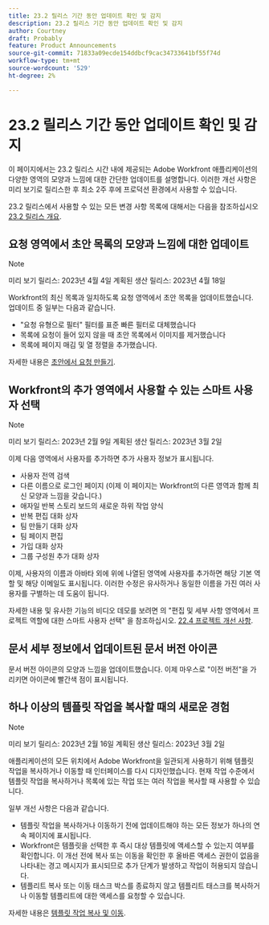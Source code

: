 ```yaml
---
title: 23.2 릴리스 기간 동안 업데이트 확인 및 감지
description: 23.2 릴리스 기간 동안 업데이트 확인 및 감지
author: Courtney
draft: Probably
feature: Product Announcements
source-git-commit: 71833a09ecde154ddbcf9cac34733641bf55f74d
workflow-type: tm+mt
source-wordcount: '529'
ht-degree: 2%

---
```



# 23.2 릴리스 기간 동안 업데이트 확인 및 감지

이 페이지에서는 23.2 릴리스 시간 내에 제공되는 Adobe Workfront 애플리케이션의 다양한 영역의 모양과 느낌에 대한 간단한 업데이트를 설명합니다. 이러한 개선 사항은 미리 보기로 릴리스한 후 최소 2주 후에 프로덕션 환경에서 사용할 수 있습니다.

23.2 릴리스에서 사용할 수 있는 모든 변경 사항 목록에 대해서는 다음을 참조하십시오 [23.2 릴리스 개요](/help/quicksilver/product-announcements/product-releases/23.2-release-activity/23-2-release-overview.md).

## 요청 영역에서 초안 목록의 모양과 느낌에 대한 업데이트

>[!NOTE]
>
>미리 보기 릴리스: 2023년 4월 4일 계획된 생산 릴리스: 2023년 4월 18일

Workfront의 최신 목록과 일치하도록 요청 영역에서 초안 목록을 업데이트했습니다.
업데이트 중 일부는 다음과 같습니다.

* &quot;요청 유형으로 필터&quot; 필터를 표준 빠른 필터로 대체했습니다
* 목록에 요청이 들어 있지 않을 때 초안 목록에서 이미지를 제거했습니다
* 목록에 페이지 매김 및 열 정렬을 추가했습니다.

자세한 내용은 [초안에서 요청 만들기](/help/quicksilver/manage-work/requests/create-requests/delete-request-draft.md).

## Workfront의 추가 영역에서 사용할 수 있는 스마트 사용자 선택

>[!NOTE]
>
>미리 보기 릴리스: 2023년 2월 9일 계획된 생산 릴리스: 2023년 3월 2일

이제 다음 영역에서 사용자를 추가하면 추가 사용자 정보가 표시됩니다.

* 사용자 전역 검색
* 다른 이름으로 로그인 페이지 (이제 이 페이지는 Workfront의 다른 영역과 함께 최신 모양과 느낌을 갖습니다.)
* 애자일 반복 스토리 보드의 새로운 하위 작업 양식
* 반복 편집 대화 상자
* 팀 만들기 대화 상자
* 팀 페이지 편집
* 가입 대화 상자
* 그룹 구성원 추가 대화 상자

이제, 사용자의 이름과 아바타 외에 위에 나열된 영역에 사용자를 추가하면 해당 기본 역할 및 해당 이메일도 표시됩니다. 이러한 수정은 유사하거나 동일한 이름을 가진 여러 사용자를 구별하는 데 도움이 됩니다.

자세한 내용 및 유사한 기능의 비디오 데모를 보려면 의 &quot;편집 및 세부 사항 영역에서 프로젝트 역할에 대한 스마트 사용자 선택&quot; 을 참조하십시오. [22.4 프로젝트 개선 사항](/help/quicksilver/product-announcements/product-releases/22.4-release-activity/22-4-project-enhancements.md).

## 문서 세부 정보에서 업데이트된 문서 버전 아이콘

문서 버전 아이콘의 모양과 느낌을 업데이트했습니다. 이제 마우스로 &quot;이전 버전&quot;을 가리키면 아이콘에 빨간색 점이 표시됩니다.

## 하나 이상의 템플릿 작업을 복사할 때의 새로운 경험

>[!NOTE]
>
>미리 보기 릴리스: 2023년 2월 16일 계획된 생산 릴리스: 2023년 3월 2일

애플리케이션의 모든 위치에서 Adobe Workfront을 일관되게 사용하기 위해 템플릿 작업을 복사하거나 이동할 때 인터페이스를 다시 디자인했습니다. 현재 작업 수준에서 템플릿 작업을 복사하거나 목록에 있는 작업 또는 여러 작업을 복사할 때 사용할 수 있습니다.

일부 개선 사항은 다음과 같습니다.

* 템플릿 작업을 복사하거나 이동하기 전에 업데이트해야 하는 모든 정보가 하나의 연속 페이지에 표시됩니다.
* Workfront은 템플릿을 선택한 후 즉시 대상 템플릿에 액세스할 수 있는지 여부를 확인합니다. 이 개선 전에 복사 또는 이동을 확인한 후 올바른 액세스 권한이 없음을 나타내는 경고 메시지가 표시되므로 추가 단계가 발생하고 작업이 허용되지 않습니다.
* 템플리트 복사 또는 이동 태스크 박스를 종료하지 않고 템플리트 태스크를 복사하거나 이동할 템플리트에 대한 액세스를 요청할 수 있습니다.

자세한 내용은 [템플릿 작업 복사 및 이동](/help/quicksilver/manage-work/projects/create-and-manage-templates/copy-and-move-template-tasks.md).
